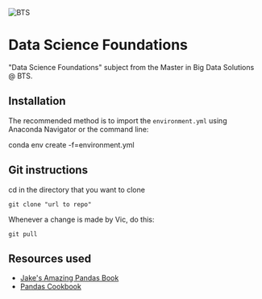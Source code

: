 ![BTS](sessions/img/Logo-BTS.jpg)

# Data Science Foundations

"Data Science Foundations" subject from the Master in Big Data Solutions @ BTS.

## Installation

The recommended method is to import the `environment.yml` using Anaconda Navigator
or the command line:

  conda env create -f=environment.yml
  
 ## Git instructions
 
 cd in the directory that you want to clone
 
 `git clone "url to repo"`
 
 Whenever a change is made by Vic, do this:

 `git pull`
 
 ## Resources used
 * [Jake's Amazing Pandas Book](https://jakevdp.github.io/PythonDataScienceHandbook/)
 * [Pandas Cookbook](https://github.com/jvns/pandas-cookbook)
